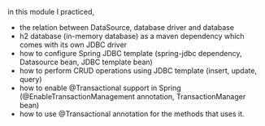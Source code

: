 in this module I practiced, 
- the relation between DataSource, database driver and database
- h2 database (in-memory database) as a maven dependency which comes with its own JDBC driver
- how to configure Spring JDBC template (spring-jdbc dependency, Datasource bean, JDBC template bean)
- how to perform CRUD operations using JDBC template (insert, update, query)
- how to enable @Transactional support in Spring (@EnableTransactionManagement annotation, TransactionManager bean)
- how to use @Transactional annotation for the methods that uses it. 